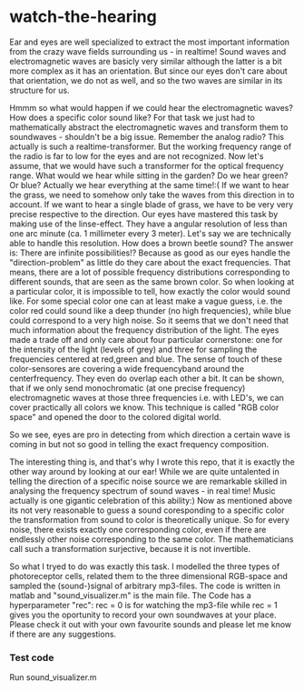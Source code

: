 # watch-the-hearing
<p>Ear and eyes are well specialized to extract the most important information from the crazy wave fields surrounding us - in realtime! Sound waves and electromagnetic waves are basicly very similar although the latter is a bit more complex as it has an orientation. But since our eyes don't care about that orientation, we do not as well, and so the two waves are similar in its structure for us.</p>
<p>Hmmm so what would happen if we could hear the electromagnetic waves? How does a specific color sound like? For that task we just had to mathematically abstract the electromagnetic waves and transform them to soundwaves - shouldn't be a big issue. Remember the analog radio? This actually is such a realtime-transformer. But the working frequency range of the radio is far to low for the eyes and are not recognized. Now let's assume, that we would have such a transformer for the optical frequency range. What would we hear while sitting in the garden? Do we hear green? Or blue? Actually we hear everything at the same time!:( If we want to hear the grass, we need to somehow only take the waves from this direction in to account. If we want to hear a single blade of grass, we have to be very very precise respective to the direction. Our eyes have mastered this task by making use of the linse-effect. They have a angular resolution of less than one arc minute (ca. 1 millimeter every 3 meter). Let's say we are technically able to handle this resolution. How does a brown beetle sound? The answer is: There are infinite possibilities!? Because as good as our eyes handle the "direction-problem" as little do they care about the exact frequencies. That means, there are a lot of possible frequency distributions corresponding to different sounds, that are seen as the same brown color. So when looking at a particular color, it is impossible to tell, how exactly the color would sound like. For some special color one can at least make a vague guess, i.e. the color red could sound like a deep thunder (no high frequencies), while blue could correspond to a very high noise. So it seems that we don't need that much information about the frequency distribution of the light. The eyes made a trade off and only care about four particular cornerstone: one for the intensity of the light (levels of grey) and three for sampling the frequencies centered at red,green and blue. The sense of touch of these color-sensores are covering a wide frequencyband around the centerfrequency. They even do overlap each other a bit. It can be shown, that if we only send monochromatic (at one precise frequency) electromagnetic waves at those three frequencies i.e. with LED's, we can cover practically all colors we know. This technique is called "RGB color space" and opened the door to the colored digital world.</p> 
<p>So we see, eyes are pro in detecting from which direction a certain wave is coming in but not so good in telling the exact frequency composition.</p>
<p>The interesting thing is, and that's why I wrote this repo, that it is exactly the other way around by looking at our ear! While we are quite untalented in telling the direction of a specific noise source we are remarkable skilled in analysing the frequency spectrum of sound waves - in real time! Music actually is one gigantic celebration of this ability:) Now as mentioned above its not very reasonable to guess a sound coresponding to a specific color the transformation from sound to color is theoretically unique. So for every noise, there exists exactly one corresponding color, even if there are endlessly other noise corresponding to the same color. The mathematicians call such a transformation surjective, because it is not invertible.</p> 
<p>So what I tryed to do was exactly this task. I modelled the three types of photoreceptor cells, related them to the three dimensional RGB-space and sampled the (sound-)signal of arbitrary mp3-files. The code is written in matlab and "sound_visualizer.m" is the main file. The Code has a hyperparameter "rec": rec = 0 is for watching the mp3-file while rec = 1 gives you the oportunity to record your own soundwaves at your place. Please check it out with your own favourite sounds and please let me know if there are any suggestions.</p>

### Test code
Run
sound_visualizer.m
